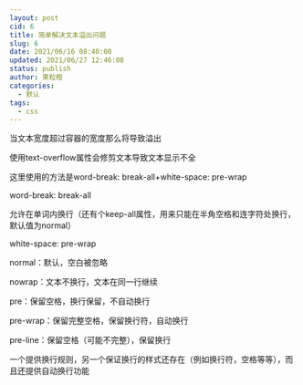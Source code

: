 ```yaml
---
layout: post
cid: 6
title: 简单解决文本溢出问题
slug: 6
date: 2021/06/16 08:40:00
updated: 2021/06/27 12:46:08
status: publish
author: 果粒橙
categories: 
  - 默认
tags: 
  - css
---
```



当文本宽度超过容器的宽度那么将导致溢出

使用text-overflow属性会修剪文本导致文本显示不全

这里使用的方法是word-break: break-all+white-space: pre-wrap


word-break: break-all

允许在单词内换行（还有个keep-all属性，用来只能在半角空格和连字符处换行，默认值为normal）


white-space: pre-wrap

normal：默认，空白被忽略

nowrap：文本不换行，文本在同一行继续

pre：保留空格，换行保留，不自动换行

pre-wrap：保留完整空格，保留换行符，自动换行

pre-line：保留空格（可能不完整），保留换行



一个提供换行规则，另一个保证换行的样式还存在（例如换行符，空格等等），而且还提供自动换行功能